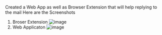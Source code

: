 Created a Web App as well as Browser Extension that will help replying to the mail 
Here are the Screenshots
1) Broser Extension
  ![image](https://github.com/user-attachments/assets/fb02b2d8-6306-40b8-9219-75bf599bc9b8)
2) Web Applicaton
   ![image](https://github.com/user-attachments/assets/8160677a-b156-414c-b596-ef0f15a57926)
